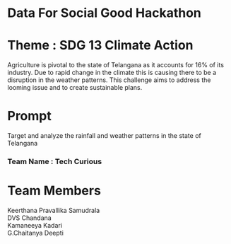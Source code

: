 # Data For Social Good Hackathon

<h1>Theme : SDG 13 Climate Action</h1>
Agriculture is pivotal to the state of Telangana as it accounts for 16% of its industry. Due to rapid change in the climate this is causing there to be a disruption in the weather patterns.
This challenge aims to address the looming issue and to create sustainable plans.

<h1>Prompt</h1>
Target and analyze the rainfall and weather patterns in the state of Telangana

<h3>Team Name : Tech Curious</h3>

<h1>Team Members</h1>
Keerthana Pravallika Samudrala<br >
DVS Chandana<br >
Kamaneeya Kadari<br >
G.Chaitanya Deepti<br >
